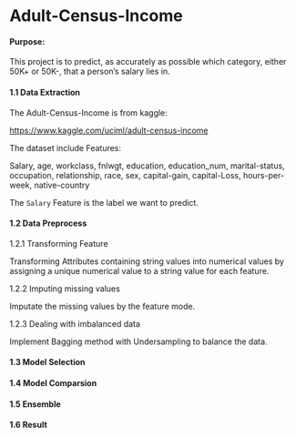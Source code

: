 # Adult-Census-Income

#### Purpose:

  This project is to predict, as accurately as possible which category, either 50K+ or 50K-, that a person’s salary lies in. 

#### 1.1 Data Extraction

  The Adult-Census-Income is from kaggle:
  
  https://www.kaggle.com/uciml/adult-census-income

  The dataset include Features:

  Salary, age, workclass, fnlwgt, education, education_num, marital-status, occupation, relationship, race, sex, capital-gain,
  capital-Loss, hours-per-week, native-country
  
  The `Salary` Feature is the label we want to predict.
  
#### 1.2 Data Preprocess

  1.2.1 Transforming Feature
  
  Transforming Attributes containing string values into numerical values by assigning a unique numerical value to a string value for each feature. 
  
  1.2.2 Imputing missing values
  
  Imputate the missing values by the feature mode.
  
  1.2.3 Dealing with imbalanced data
  
  Implement Bagging method with Undersampling to balance the data.

#### 1.3 Model Selection


#### 1.4 Model Comparsion


#### 1.5 Ensemble


#### 1.6 Result

